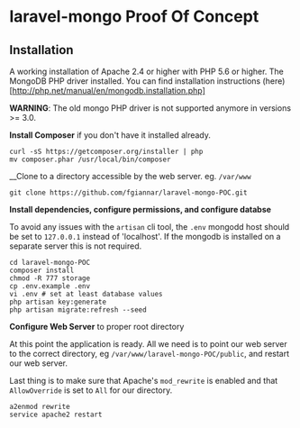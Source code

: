 # laravel-mongo Proof Of Concept

## Installation

A working installation of Apache 2.4 or higher with PHP 5.6 or higher.
The MongoDB PHP driver installed. You can find installation instructions (here)[http://php.net/manual/en/mongodb.installation.php]

__WARNING__: The old mongo PHP driver is not supported anymore in versions >= 3.0.

__Install Composer__ if you don't have it installed already.

    curl -sS https://getcomposer.org/installer | php
    mv composer.phar /usr/local/bin/composer

__Clone to a directory accessible by the web server. eg. `/var/www`

    git clone https://github.com/fgiannar/laravel-mongo-POC.git

__Install dependencies, configure permissions, and configure databse__

To avoid any issues with the `artisan` cli tool, the `.env` mongodd host should be
set to `127.0.0.1` instead of 'localhost'. If the mongodb is installed on a separate
server this is not required.

    cd laravel-mongo-POC
    composer install
    chmod -R 777 storage
    cp .env.example .env
    vi .env # set at least database values
    php artisan key:generate
    php artisan migrate:refresh --seed

__Configure Web Server__ to proper root directory

At this point the application is ready. All we need is to point our web server
to the correct directory, eg `/var/www/laravel-mongo-POC/public`, and restart our web server.

Last thing is to make sure that Apache's `mod_rewrite` is enabled and that
`AllowOverride` is set to `All` for our directory.

    a2enmod rewrite
    service apache2 restart
